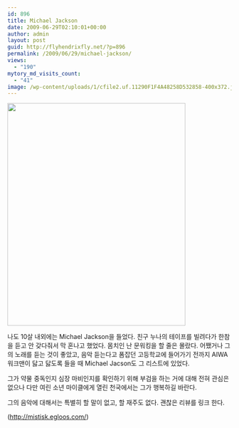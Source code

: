 ```yaml
---
id: 896
title: Michael Jackson
date: 2009-06-29T02:10:01+00:00
author: admin
layout: post
guid: http://flyhendrixfly.net/?p=896
permalink: /2009/06/29/michael-jackson/
views:
  - "190"
mytory_md_visits_count:
  - "41"
image: /wp-content/uploads/1/cfile2.uf.11290F1F4A48258D532858-400x372.jpg
---
```

<img src="http://submania.dothome.co.kr/wp-content/uploads/1/cfile2.uf.11290F1F4A48258D532858.jpg" class="aligncenter" width="400" height="500" alt="" filename="jackson-michael-photo-michael-jackson-6205114.jpg" filemime="image/jpeg" />

나도 10살 내외에는 Michael Jackson을 들었다. 친구 누나의 테이프를 빌려다가 한참을 듣고 안 갖다줘서 막 혼나고 했었다. 몸치인 난 문워킹을 할 줄은 몰랐다. 어쨌거나 그의 노래를 듣는 것이 좋았고, 음악 듣는다고 폼잡던 고등학교에 들어가기 전까지 AIWA 워크맨이 닳고 닳도록 들을 때 Michael Jacson도 그 리스트에 있었다.

그가 약물 중독인지 심장 마비인지를 확인하기 위해 부검을 하는 거에 대해 전혀 관심은 없으나 다만 여린 소년 마이클에게 열린 천국에서는 그가 행복하길 바란다.

그의 음악에 대해서는 특별히 할 말이 없고, 할 재주도 없다. 괜찮은 리뷰를 링크 한다.

(<a title="[http://mistisk.egloos.com/1537014]로 이동합니다." target="_blank" href="http://mistisk.egloos.com/1537014">http://mistisk.egloos.com/</a>)